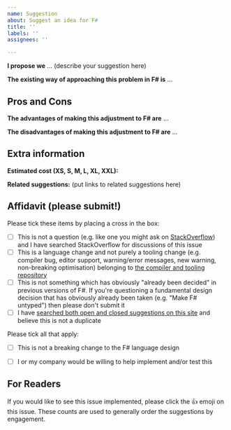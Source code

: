 ```yaml
---
name: Suggestion
about: Suggest an idea for F#
title: ''
labels: ''
assignees: ''

---
```


**I propose we** ... (describe your suggestion here)

**The existing way of approaching this problem in F# is** ...

## Pros and Cons 

**The advantages of making this adjustment to F# are** ...

**The disadvantages of making this adjustment to F# are** ...

## Extra information

**Estimated cost (XS, S, M, L, XL, XXL):**  

**Related suggestions:** (put links to related suggestions here)

## Affidavit (please submit!)

Please tick these items by placing a cross in the box:
* [ ] This is not a question (e.g. like one you might ask on [StackOverflow](http://stackoverflow.com)) and I have searched StackOverflow for discussions of this issue
* [ ] This is a language change and not purely a tooling change (e.g. compiler bug, editor support, warning/error messages, new warning, non-breaking optimisation) belonging to [the compiler and tooling repository](https://github.com/dotnet/fsharp)
* [ ] This is not something which has obviously "already been decided" in previous versions of F#. If you're questioning a fundamental design decision that has obviously already been taken (e.g. "Make F# untyped") then please don't submit it
* [ ] I have [searched both open and closed suggestions on this site](http://github.com/fsharp/fslang-suggestions/issues) and believe this is not a duplicate

Please tick all that apply:
* [ ] This is not a breaking change to the F# language design
* [ ] I or my company would be willing to help implement and/or test this


## For Readers

If you would like to see this issue implemented, please click the :+1: emoji on this issue. These counts are used to generally order the suggestions by engagement.
